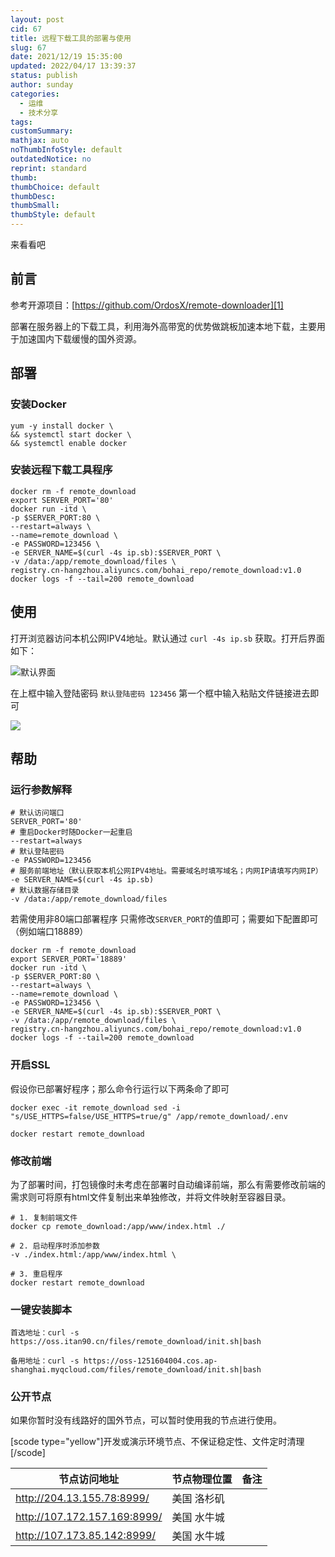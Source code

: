 ```yaml
---
layout: post
cid: 67
title: 远程下载工具的部署与使用
slug: 67
date: 2021/12/19 15:35:00
updated: 2022/04/17 13:39:37
status: publish
author: sunday
categories: 
  - 运维
  - 技术分享
tags: 
customSummary: 
mathjax: auto
noThumbInfoStyle: default
outdatedNotice: no
reprint: standard
thumb: 
thumbChoice: default
thumbDesc: 
thumbSmall: 
thumbStyle: default
---
```


来看看吧 <!--more-->

## 前言

参考开源项目：[https://github.com/OrdosX/remote-downloader][1]

部署在服务器上的下载工具，利用海外高带宽的优势做跳板加速本地下载，主要用于加速国内下载缓慢的国外资源。

## 部署

### 安装Docker

```
yum -y install docker \
&& systemctl start docker \
&& systemctl enable docker
```

### 安装远程下载工具程序

```
docker rm -f remote_download
export SERVER_PORT='80'
docker run -itd \
-p $SERVER_PORT:80 \
--restart=always \
--name=remote_download \
-e PASSWORD=123456 \
-e SERVER_NAME=$(curl -4s ip.sb):$SERVER_PORT \
-v /data:/app/remote_download/files \
registry.cn-hangzhou.aliyuncs.com/bohai_repo/remote_download:v1.0
docker logs -f --tail=200 remote_download
```

## 使用

打开浏览器访问本机公网IPV4地址。默认通过 `curl -4s ip.sb` 获取。打开后界面如下：

![默认界面][2]

在上框中输入登陆密码 `默认登陆密码 123456` 第一个框中输入粘贴文件链接进去即可

![][3]

## 帮助

### 运行参数解释

```
# 默认访问端口
SERVER_PORT='80'
# 重启Docker时随Docker一起重启
--restart=always
# 默认登陆密码
-e PASSWORD=123456 
# 服务前端地址（默认获取本机公网IPV4地址。需要域名时填写域名；内网IP请填写内网IP）
-e SERVER_NAME=$(curl -4s ip.sb)
# 默认数据存储目录
-v /data:/app/remote_download/files
```

若需使用非80端口部署程序 只需修改`SERVER_PORT`的值即可；需要如下配置即可（例如端口18889）

```
docker rm -f remote_download
export SERVER_PORT='18889'
docker run -itd \
-p $SERVER_PORT:80 \
--restart=always \
--name=remote_download \
-e PASSWORD=123456 \
-e SERVER_NAME=$(curl -4s ip.sb):$SERVER_PORT \
-v /data:/app/remote_download/files \
registry.cn-hangzhou.aliyuncs.com/bohai_repo/remote_download:v1.0
docker logs -f --tail=200 remote_download
```

### 开启SSL

假设你已部署好程序；那么命令行运行以下两条命了即可
```
docker exec -it remote_download sed -i "s/USE_HTTPS=false/USE_HTTPS=true/g" /app/remote_download/.env

docker restart remote_download
```

### 修改前端

为了部署时间，打包镜像时未考虑在部署时自动编译前端，那么有需要修改前端的需求则可将原有html文件复制出来单独修改，并将文件映射至容器目录。

```
# 1. 复制前端文件
docker cp remote_download:/app/www/index.html ./

# 2. 启动程序时添加参数
-v ./index.html:/app/www/index.html \

# 3. 重启程序
docker restart remote_download

```

### 一键安装脚本

```
首选地址：curl -s https://oss.itan90.cn/files/remote_download/init.sh|bash

备用地址：curl -s https://oss-1251604004.cos.ap-shanghai.myqcloud.com/files/remote_download/init.sh|bash
```

### 公开节点

如果你暂时没有线路好的国外节点，可以暂时使用我的节点进行使用。

[scode type="yellow"]开发或演示环境节点、不保证稳定性、文件定时清理[/scode]

| 节点访问地址 | 节点物理位置 | 备注  |
| -------- | -------------- |--------|
| http://204.13.155.78:8999/ 	| 美国 洛杉矶 | |
| http://107.172.157.169:8999/	| 美国 水牛城 | |
| http://107.173.85.142:8999/	| 美国 水牛城 | |


  [1]: https://github.com/OrdosX/remote-downloader
  [2]: https://s3.oss.oracle.itan90.cn/i/2021/12/19/pge68w.png
  [3]: https://s3.oss.oracle.itan90.cn/i/2021/12/19/qi3hva.png